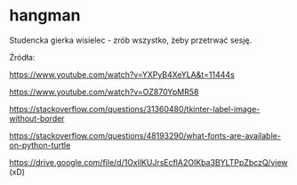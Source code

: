 # hangman
Studencka gierka wisielec - zrób wszystko, żeby przetrwać sesję.

Źródła:

https://www.youtube.com/watch?v=YXPyB4XeYLA&t=11444s

https://www.youtube.com/watch?v=OZ870YpMR58

https://stackoverflow.com/questions/31360480/tkinter-label-image-without-border

https://stackoverflow.com/questions/48193290/what-fonts-are-available-on-python-turtle

https://drive.google.com/file/d/1OxllKUJrsEcflA2OIKba3BYLTPpZbczQ/view (xD)
